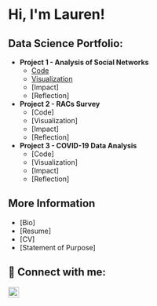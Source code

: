 <h1>Hi, I'm Lauren! <br/><a></a></h1>

<h2>Data Science Portfolio:</h2>

- <b>Project 1 -  Analysis of Social Networks </b>
  - [Code](https://github.com/LaurenFowler2/ERGMs_Project/tree/main)
  - [Visualization](https://github.com/LaurenFowler2/ERGM_Vis)
  - [Impact]
  - [Reflection]
- <b>Project 2 - RACs Survey </b>
  - [Code]
  - [Visualization]
  - [Impact]
  - [Reflection]
- <b>Project 3 - COVID-19 Data Analysis</b>
  - [Code]
  - [Visualization]
  - [Impact]
  - [Reflection]

<h2>More Information</h2>

- [Bio]
- [Resume]
- [CV]
- [Statement of Purpose]

<h2> 🤳 Connect with me:</h2>

[<img align="left" alt="LaurenFowler | LinkedIn" width="22px" src="https://cdn.jsdelivr.net/npm/simple-icons@v3/icons/linkedin.svg" />][linkedin]

[linkedin]: https://www.linkedin.com/in/lauren-fowler-40441b204/

